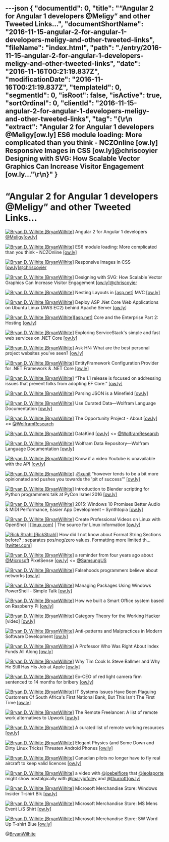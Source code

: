 ---json
{
  "documentId": 0,
  "title": "“Angular 2 for Angular 1 developers @Meligy” and other Tweeted Links…",
  "documentShortName": "2016-11-15-angular-2-for-angular-1-developers-meligy-and-other-tweeted-links",
  "fileName": "index.html",
  "path": "./entry/2016-11-15-angular-2-for-angular-1-developers-meligy-and-other-tweeted-links",
  "date": "2016-11-16T00:21:19.837Z",
  "modificationDate": "2016-11-16T00:21:19.837Z",
  "templateId": 0,
  "segmentId": 0,
  "isRoot": false,
  "isActive": true,
  "sortOrdinal": 0,
  "clientId": "2016-11-15-angular-2-for-angular-1-developers-meligy-and-other-tweeted-links",
  "tag": "{\r\n  \"extract\": \"Angular 2 for Angular 1 developers @Meligy[ow.ly] ES6 module loading: More complicated than you think - NCZOnline [ow.ly] Responsive Images in CSS [ow.ly]@chriscoyier Designing with SVG: How Scalable Vector Graphics Can Increase Visitor Engagement [ow.ly...\"\r\n}"
}
---

# “Angular 2 for Angular 1 developers @Meligy” and other Tweeted Links…

[<img alt="Bryan D. Wilhite [BryanWilhite]" src="https://songhay.blob.core.windows.net/shared-social-twitter/BryanWilhite.jpeg">](http://t.co/UNdqV0Z1zz "Bryan D. Wilhite [BryanWilhite]") Angular 2 for Angular 1 developers [@Meligy](http://twitter.com/Meligy)[[ow.ly]](http://ow.ly/aDiu305wRvQ)

[<img alt="Bryan D. Wilhite [BryanWilhite]" src="https://songhay.blob.core.windows.net/shared-social-twitter/BryanWilhite.jpeg">](http://t.co/UNdqV0Z1zz "Bryan D. Wilhite [BryanWilhite]") ES6 module loading: More complicated than you think - NCZOnline [[ow.ly]](http://ow.ly/RbAa305wTlw)

[<img alt="Bryan D. Wilhite [BryanWilhite]" src="https://songhay.blob.core.windows.net/shared-social-twitter/BryanWilhite.jpeg">](http://t.co/UNdqV0Z1zz "Bryan D. Wilhite [BryanWilhite]") Responsive Images in CSS [[ow.ly]](http://ow.ly/lGr9305u3ov)[@chriscoyier](http://twitter.com/chriscoyier)

[<img alt="Bryan D. Wilhite [BryanWilhite]" src="https://songhay.blob.core.windows.net/shared-social-twitter/BryanWilhite.jpeg">](http://t.co/UNdqV0Z1zz "Bryan D. Wilhite [BryanWilhite]") Designing with SVG: How Scalable Vector Graphics Can Increase Visitor Engagement [[ow.ly]](http://ow.ly/QiIA305Bd4v)[@chriscoyier](http://twitter.com/chriscoyier)

[<img alt="Bryan D. Wilhite [BryanWilhite]" src="https://songhay.blob.core.windows.net/shared-social-twitter/BryanWilhite.jpeg">](http://t.co/UNdqV0Z1zz "Bryan D. Wilhite [BryanWilhite]") Nesting Layouts in [[asp.net]](http://ASP.NET) MVC [[ow.ly]](http://ow.ly/2HWg305wwGW)

[<img alt="Bryan D. Wilhite [BryanWilhite]" src="https://songhay.blob.core.windows.net/shared-social-twitter/BryanWilhite.jpeg">](http://t.co/UNdqV0Z1zz "Bryan D. Wilhite [BryanWilhite]") Deploy ASP .Net Core Web Applications on Ubuntu Linux (AWS EC2) behind Apache Server [[ow.ly]](http://ow.ly/KOaC305wwWZ)

[<img alt="Bryan D. Wilhite [BryanWilhite]" src="https://songhay.blob.core.windows.net/shared-social-twitter/BryanWilhite.jpeg">](http://t.co/UNdqV0Z1zz "Bryan D. Wilhite [BryanWilhite]")[[asp.net]](http://ASP.NET) Core and the Enterprise Part 2: Hosting [[ow.ly]](http://ow.ly/LBnX305ww6B)

[<img alt="Bryan D. Wilhite [BryanWilhite]" src="https://songhay.blob.core.windows.net/shared-social-twitter/BryanWilhite.jpeg">](http://t.co/UNdqV0Z1zz "Bryan D. Wilhite [BryanWilhite]") Exploring ServiceStack's simple and fast web services on .NET Core [[ow.ly]](http://ow.ly/jXWG305u1IE)

[<img alt="Bryan D. Wilhite [BryanWilhite]" src="https://songhay.blob.core.windows.net/shared-social-twitter/BryanWilhite.jpeg">](http://t.co/UNdqV0Z1zz "Bryan D. Wilhite [BryanWilhite]") Ask HN: What are the best personal project websites you've seen? [[ow.ly]](http://ow.ly/AYW0305Beik)

[<img alt="Bryan D. Wilhite [BryanWilhite]" src="https://songhay.blob.core.windows.net/shared-social-twitter/BryanWilhite.jpeg">](http://t.co/UNdqV0Z1zz "Bryan D. Wilhite [BryanWilhite]") EntityFramework Configuration Provider for .NET Framework &amp; .NET Core [[ow.ly]](http://ow.ly/ZBTH305u1x8)

[<img alt="Bryan D. Wilhite [BryanWilhite]" src="https://songhay.blob.core.windows.net/shared-social-twitter/BryanWilhite.jpeg">](http://t.co/UNdqV0Z1zz "Bryan D. Wilhite [BryanWilhite]") “The 1.1 release is focused on addressing issues that prevent folks from adopting EF Core.” [[ow.ly]](http://ow.ly/zxjj305yRJx)

[<img alt="Bryan D. Wilhite [BryanWilhite]" src="https://songhay.blob.core.windows.net/shared-social-twitter/BryanWilhite.jpeg">](http://t.co/UNdqV0Z1zz "Bryan D. Wilhite [BryanWilhite]") Parsing JSON is a Minefield [[ow.ly]](http://ow.ly/Xp5K305yQxV)

[<img alt="Bryan D. Wilhite [BryanWilhite]" src="https://songhay.blob.core.windows.net/shared-social-twitter/BryanWilhite.jpeg">](http://t.co/UNdqV0Z1zz "Bryan D. Wilhite [BryanWilhite]") Use Curated Data—Wolfram Language Documentation [[ow.ly]](http://ow.ly/zKTs305vfqy)

[<img alt="Bryan D. Wilhite [BryanWilhite]" src="https://songhay.blob.core.windows.net/shared-social-twitter/BryanWilhite.jpeg">](http://t.co/UNdqV0Z1zz "Bryan D. Wilhite [BryanWilhite]") The Opportunity Project - About [[ow.ly]](http://ow.ly/UICv305vg93) &lt;= [@WolframResearch](http://twitter.com/WolframResearch)

[<img alt="Bryan D. Wilhite [BryanWilhite]" src="https://songhay.blob.core.windows.net/shared-social-twitter/BryanWilhite.jpeg">](http://t.co/UNdqV0Z1zz "Bryan D. Wilhite [BryanWilhite]") DataKind [[ow.ly]](http://ow.ly/cSWa305vgGf) &lt;= [@WolframResearch](http://twitter.com/WolframResearch)

[<img alt="Bryan D. Wilhite [BryanWilhite]" src="https://songhay.blob.core.windows.net/shared-social-twitter/BryanWilhite.jpeg">](http://t.co/UNdqV0Z1zz "Bryan D. Wilhite [BryanWilhite]") Wolfram Data Repository—Wolfram Language Documentation [[ow.ly]](http://ow.ly/4t7Y305x8Cp)

[<img alt="Bryan D. Wilhite [BryanWilhite]" src="https://songhay.blob.core.windows.net/shared-social-twitter/BryanWilhite.jpeg">](http://t.co/UNdqV0Z1zz "Bryan D. Wilhite [BryanWilhite]") Know if a video Youtube is unavailable with the API [[ow.ly]](http://ow.ly/JLan305BKXd)

[<img alt="Bryan D. Wilhite [BryanWilhite]" src="https://songhay.blob.core.windows.net/shared-social-twitter/BryanWilhite.jpeg">](http://t.co/UNdqV0Z1zz "Bryan D. Wilhite [BryanWilhite]") .[@xunit](http://twitter.com/xunit) “however tends to be a bit more opinionated and pushes you towards the 'pit of success'” [[ow.ly]](http://ow.ly/Trxj305uNlz)

[<img alt="Bryan D. Wilhite [BryanWilhite]" src="https://songhay.blob.core.windows.net/shared-social-twitter/BryanWilhite.jpeg">](http://t.co/UNdqV0Z1zz "Bryan D. Wilhite [BryanWilhite]") Introduction to Blender scripting for Python programmers talk at PyCon Israel 2016 [[ow.ly]](http://ow.ly/c506305qyZs)

[<img alt="Bryan D. Wilhite [BryanWilhite]" src="https://songhay.blob.core.windows.net/shared-social-twitter/BryanWilhite.jpeg">](http://t.co/UNdqV0Z1zz "Bryan D. Wilhite [BryanWilhite]") 2015: Windows 10 Promises Better Audio &amp; MIDI Performance, Easier App Development – Synthtopia [[ow.ly]](http://ow.ly/5l1L305zNtS)

[<img alt="Bryan D. Wilhite [BryanWilhite]" src="https://songhay.blob.core.windows.net/shared-social-twitter/BryanWilhite.jpeg">](http://t.co/UNdqV0Z1zz "Bryan D. Wilhite [BryanWilhite]") Create Professional Videos on Linux with OpenShot | [[linux.com]](http://Linux.com) | The source for Linux information [[ow.ly]](http://ow.ly/t3Pj305sCn2)

[<img alt="Rick Strahl [RickStrahl]" src="https://songhay.blob.core.windows.net/shared-social-twitter/RickStrahl.jpg">](http://t.co/WpmgWuVQVK "Rick Strahl [RickStrahl]") How did I not know about Format String Sections before? ; separates pos/neg/zero values. Formatting more limited th… [[twitter.com]](https://twitter.com/i/web/status/793926774044274688)

[<img alt="Bryan D. Wilhite [BryanWilhite]" src="https://songhay.blob.core.windows.net/shared-social-twitter/BryanWilhite.jpeg">](http://t.co/UNdqV0Z1zz "Bryan D. Wilhite [BryanWilhite]") a reminder from four years ago about [@Microsoft](http://twitter.com/Microsoft) PixelSense [[ow.ly]](http://ow.ly/5Lsw305zVfg) &lt;= [@SamsungUS](http://twitter.com/SamsungUS)

[<img alt="Bryan D. Wilhite [BryanWilhite]" src="https://songhay.blob.core.windows.net/shared-social-twitter/BryanWilhite.jpeg">](http://t.co/UNdqV0Z1zz "Bryan D. Wilhite [BryanWilhite]") Falsehoods programmers believe about networks [[ow.ly]](http://ow.ly/2U7Q305u1Ov)

[<img alt="Bryan D. Wilhite [BryanWilhite]" src="https://songhay.blob.core.windows.net/shared-social-twitter/BryanWilhite.jpeg">](http://t.co/UNdqV0Z1zz "Bryan D. Wilhite [BryanWilhite]") Managing Packages Using Windows PowerShell - Simple Talk [[ow.ly]](http://ow.ly/rCPr305qyKS)

[<img alt="Bryan D. Wilhite [BryanWilhite]" src="https://songhay.blob.core.windows.net/shared-social-twitter/BryanWilhite.jpeg">](http://t.co/UNdqV0Z1zz "Bryan D. Wilhite [BryanWilhite]") How we built a Smart Office system based on Raspberry Pi [[ow.ly]](http://ow.ly/stqC305rjt0)

[<img alt="Bryan D. Wilhite [BryanWilhite]" src="https://songhay.blob.core.windows.net/shared-social-twitter/BryanWilhite.jpeg">](http://t.co/UNdqV0Z1zz "Bryan D. Wilhite [BryanWilhite]") Category Theory for the Working Hacker [video] [[ow.ly]](http://ow.ly/aR7i305qZ9D)

[<img alt="Bryan D. Wilhite [BryanWilhite]" src="https://songhay.blob.core.windows.net/shared-social-twitter/BryanWilhite.jpeg">](http://t.co/UNdqV0Z1zz "Bryan D. Wilhite [BryanWilhite]") Anti-patterns and Malpractices in Modern Software Development [[ow.ly]](http://ow.ly/U3bj305tYSz)

[<img alt="Bryan D. Wilhite [BryanWilhite]" src="https://songhay.blob.core.windows.net/shared-social-twitter/BryanWilhite.jpeg">](http://t.co/UNdqV0Z1zz "Bryan D. Wilhite [BryanWilhite]") A Professor Who Was Right About Index Funds All Along [[ow.ly]](http://ow.ly/7GLO305qZyO)

[<img alt="Bryan D. Wilhite [BryanWilhite]" src="https://songhay.blob.core.windows.net/shared-social-twitter/BryanWilhite.jpeg">](http://t.co/UNdqV0Z1zz "Bryan D. Wilhite [BryanWilhite]") Why Tim Cook Is Steve Ballmer and Why He Still Has His Job at Apple [[ow.ly]](http://ow.ly/FK2t305tZ0O)

[<img alt="Bryan D. Wilhite [BryanWilhite]" src="https://songhay.blob.core.windows.net/shared-social-twitter/BryanWilhite.jpeg">](http://t.co/UNdqV0Z1zz "Bryan D. Wilhite [BryanWilhite]") Ex-CEO of red light camera firm sentenced to 14 months for bribery [[ow.ly]](http://ow.ly/lrxZ305u38o)

[<img alt="Bryan D. Wilhite [BryanWilhite]" src="https://songhay.blob.core.windows.net/shared-social-twitter/BryanWilhite.jpeg">](http://t.co/UNdqV0Z1zz "Bryan D. Wilhite [BryanWilhite]") IT Systems Issues Have Been Plaguing Customers Of South Africa's First National Bank, But This Isn't The First Time [[ow.ly]](http://ow.ly/WaRV305yQhQ)

[<img alt="Bryan D. Wilhite [BryanWilhite]" src="https://songhay.blob.core.windows.net/shared-social-twitter/BryanWilhite.jpeg">](http://t.co/UNdqV0Z1zz "Bryan D. Wilhite [BryanWilhite]") The Remote Freelancer: A list of remote work alternatives to Upwork [[ow.ly]](http://ow.ly/coHk305u1ky)

[<img alt="Bryan D. Wilhite [BryanWilhite]" src="https://songhay.blob.core.windows.net/shared-social-twitter/BryanWilhite.jpeg">](http://t.co/UNdqV0Z1zz "Bryan D. Wilhite [BryanWilhite]") A curated list of remote working resources [[ow.ly]](http://ow.ly/IKGD305yQVY)

[<img alt="Bryan D. Wilhite [BryanWilhite]" src="https://songhay.blob.core.windows.net/shared-social-twitter/BryanWilhite.jpeg">](http://t.co/UNdqV0Z1zz "Bryan D. Wilhite [BryanWilhite]") Elegant Physics (and Some Down and Dirty Linux Tricks) Threaten Android Phones [[ow.ly]](http://ow.ly/EDsE305sjMn)

[<img alt="Bryan D. Wilhite [BryanWilhite]" src="https://songhay.blob.core.windows.net/shared-social-twitter/BryanWilhite.jpeg">](http://t.co/UNdqV0Z1zz "Bryan D. Wilhite [BryanWilhite]") Canadian pilots no longer have to fly real aircraft to keep valid licences [[ow.ly]](http://ow.ly/FHKQ305s2cV)

[<img alt="Bryan D. Wilhite [BryanWilhite]" src="https://songhay.blob.core.windows.net/shared-social-twitter/BryanWilhite.jpeg">](http://t.co/UNdqV0Z1zz "Bryan D. Wilhite [BryanWilhite]") a video with [@joebelfiore](http://twitter.com/joebelfiore) that [@leolaporte](http://twitter.com/leolaporte) might show nostalgically with [@maryjofoley](http://twitter.com/maryjofoley) and [@thurrott](http://twitter.com/thurrott)[[ow.ly]](http://ow.ly/uD7j305zVPL)

[<img alt="Bryan D. Wilhite [BryanWilhite]" src="https://songhay.blob.core.windows.net/shared-social-twitter/BryanWilhite.jpeg">](http://t.co/UNdqV0Z1zz "Bryan D. Wilhite [BryanWilhite]") Microsoft Merchandise Store: Windows Insider T-shirt Blk [[ow.ly]](http://ow.ly/mxkQ305xs7N)

[<img alt="Bryan D. Wilhite [BryanWilhite]" src="https://songhay.blob.core.windows.net/shared-social-twitter/BryanWilhite.jpeg">](http://t.co/UNdqV0Z1zz "Bryan D. Wilhite [BryanWilhite]") Microsoft Merchandise Store: MS Mens Event L/S Shirt [[ow.ly]](http://ow.ly/ip36305xsfC)

[<img alt="Bryan D. Wilhite [BryanWilhite]" src="https://songhay.blob.core.windows.net/shared-social-twitter/BryanWilhite.jpeg">](http://t.co/UNdqV0Z1zz "Bryan D. Wilhite [BryanWilhite]") Microsoft Merchandise Store: SW Word Up T-shirt Blue [[ow.ly]](http://ow.ly/RK10305xs47)

@[BryanWilhite](https://twitter.com/BryanWilhite)
